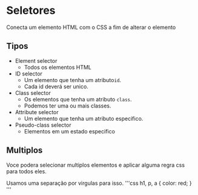 # Seletores

Conecta um elemento HTML com o CSS a fim de alterar o elemento

## Tipos

* Element selector
    - Todos os elementos HTML
* ID selector
    - Um elemento que tenha um atributo`id`.
    - Cada id deverá ser unico.
* Class selector
    - Os elementos que tenha um atributo `class`.
    - Podemos ter uma ou mais classes.
* Attribute selector
    - Um elemento que tenha um atributo especifico.
* Pseudo-class selector
    - Elementos em um estado especifico


## Multiplos
Voce podera selecionar multiplos elementos e aplicar alguma regra css para todos eles.

Usamos uma separação por virgulas para isso.
'''css
h1, p, a {
    color: red;
}
'''